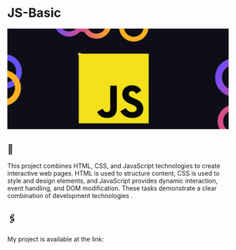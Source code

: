 # JS-Basic
![Logo](js.png)
## 📜
This project combines HTML, CSS, and JavaScript technologies to create interactive web pages. HTML is used to structure content, CSS is used to style and design elements, and JavaScript provides dynamic interaction, event handling, and DOM modification.  These tasks demonstrate a clear combination of development technologies .
## 🖇️
 My project is available at the link:
